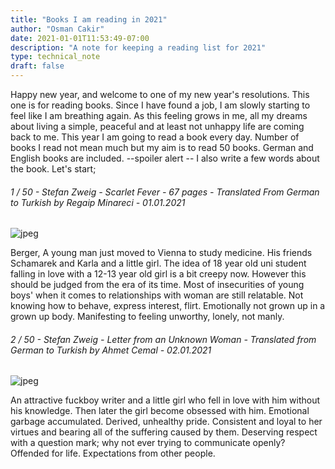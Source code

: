 ```yaml
---
title: "Books I am reading in 2021"
author: "Osman Cakir"
date: 2021-01-01T11:53:49-07:00
description: "A note for keeping a reading list for 2021"
type: technical_note
draft: false
---
```


Happy new year, and welcome to one of my new year's resolutions. This one is for reading books. Since I have found a job, I am slowly starting to feel like I am breathing again. As this feeling grows in me, all my dreams about living a simple, peaceful and at least not unhappy life are coming back to me. This year I am going to read a book every day. Number of books I read not mean much but my aim is to read 50 books. German and English books are included. --spoiler alert -- I also write a few words about the book. Let's start; 

 <h6>1 / 50 - Stefan Zweig - Scarlet Fever - 67 pages - Translated From German to Turkish by Regaip Minareci - 01.01.2021</h6> 

![jpeg](/2021Books/stefanZweig-Kizil.jpg)

Berger, A young man just moved to Vienna to study medicine. His friends Schamarek and Karla and a little girl. The idea of 18 year old uni student falling in love with a 12-13 year old girl is a bit creepy now. However this should be judged from the era of its time. Most of insecurities of young boys' when it comes to relationships with woman are still relatable. Not knowing how to behave, express interest, flirt. Emotionally not grown up in a grown up body. Manifesting to feeling unworthy, lonely, not manly. 

<h6>2 / 50 - Stefan Zweig - Letter from an Unknown Woman - Translated from German to Turkish by Ahmet Cemal - 02.01.2021</h6>

![jpeg](/2021Books/stefanZweig-BilinmeyenBirKadindanMektup.jpg)

An attractive fuckboy writer and a little girl who fell in love with him without his knowledge. Then later the girl become obsessed with him. Emotional garbage accumulated. Derived, unhealthy pride. Consistent and loyal to her virtues and bearing all of the suffering caused by them. Deserving respect with a question mark; why not ever trying to communicate openly? Offended for life. Expectations from other people.